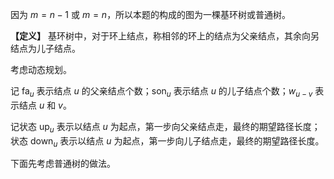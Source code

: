 因为 $m=n-1$ 或 $m=n$，所以本题的构成的图为一棵基环树或普通树。

**【定义】** 基环树中，对于环上结点，称相邻的环上的结点为父亲结点，其余向另结点为儿子结点。

考虑动态规划。

记 $\text{fa}_u$ 表示结点 $u$ 的父亲结点个数；$\text{son}_u$ 表示结点 $u$ 的儿子结点个数；$w_{u-v}$ 表示结点 $u$ 和 $v$。

记状态 $\text{up}_ u$ 表示以结点 $u$ 为起点，第一步向父亲结点走，最终的期望路径长度；状态 $\text{down}_ u$ 表示以结点 $u$ 为起点，第一步向儿子结点走，最终的期望路径长度。

下面先考虑普通树的做法。
